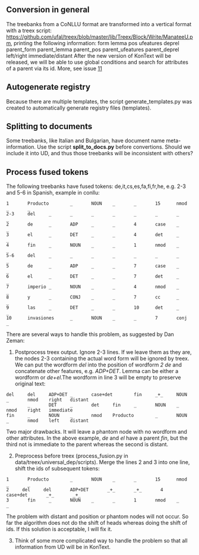 ## Conversion in general
The treebanks from a CoNLLU format are transformed into a vertical format with a
treex script: https://github.com/ufal/treex/blob/master/lib/Treex/Block/Write/ManateeU.pm, printing the following information: 
form lemma pos ufeatures deprel parent_form parent_lemma parent_pos parent_ufeatures parent_deprel left/right immediate/distant
After the new version of KonText will be released, we will be able to use global conditions and search for attributes 
of a parent via its id. More, see issue [11](https://github.com/ufal/lindat-corpora-conversions/issues/11)

## Autogenerate registry

Because there are multiple templates, the script generate_templates.py was
created to automatically generate registry files (templates). 

## Splitting to documents
Some treebanks, like Italian and Bulgarian, have document name meta-information.
Use the script **split_to_docs.py** before convertions. 
Should we include it into UD, and thus those treebanks will be inconsistent with others?
   

## Process fused tokens

The following treebanks have fused tokens:
de,it,cs,es,fa,fi,fr,he, e.g. 2-3 and 5-6 in Spanish, example in conllu:
```
1       Producto        _       NOUN    _       _       15      nmod    _       _
2-3     del     _       _       _       _       _       _       _       _
2       de      _       ADP     _       _       4       case    _       _
3       el      _       DET     _       _       4       det     _       _
4       fin     _       NOUN    _       _       1       nmod    _       _
5-6     del     _       _       _       _       _       _       _       _
5       de      _       ADP     _       _       7       case    _       _
6       el      _       DET     _       _       7       det     _       _
7       imperio _       NOUN    _       _       4       nmod    _       _
8       y       _       CONJ    _       _       7       cc      _       _
9       las     _       DET     _       _       10      det     _       _
10      invasiones      _       NOUN    _       _       7       conj    _       
```
There are several ways to handle this problem, as suggested by Dan Zeman:

1. Postprocess treex output. Ignore 2-3 lines. If we leave them as they are, the nodes 2-3 containing the actual word form will be ignored by treex. We can put the wordform *del* into the position of wordform *2 de* and
concatenate other features, e.g. *ADP+DET*. Lemma can be either a wordform or *de+el*.The wordform
in line 3 will be empty to preserve original text: 
```
del     del     ADP+DET _       case+det        fin     _+_     NOUN    _       nmod    right   distant
        _       DET     _       det     fin     _       NOUN    _       nmod    right   immediate
fin     _       NOUN    _       nmod    Producto        _       NOUN    _       nmod    left    distant
```
Two major drawbacks. It will leave a phantom node with no wordform and other attributes. In the above example, *de* and *el* have a parent *fin*, but the third not is immediate to the parent whereas
the second is distant.

2. Preprocess before treex (process_fusion.py in data/treex/universal_dep/scripts). Merge the lines 2 and 3 into one line, shift the ids of subsequent tokens:
```
1       Producto        _       NOUN    _       _       15      nmod    _       _
2     del     del       ADP+DET       _+_       _+_       4       case+det       _+_       _+_
3       fin     _       NOUN    _       _       1       nmod    _       _
```
The problem with distant and position or phantom nodes will not occur. So far the algorithm
does not do the shift of heads whereas doing the shift of ids. If this solution is acceptable, 
I will fix it.

3. Think of some more complicated way to handle the problem so that all information from UD will
be in KonText.

